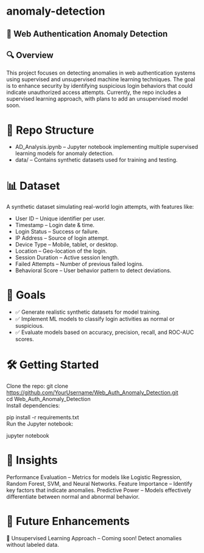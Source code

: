 # anomaly-detection

## 🚀 Web Authentication Anomaly Detection

## 🔍 Overview

This project focuses on detecting anomalies in web authentication systems using supervised and unsupervised machine learning techniques. The goal is to enhance security by identifying suspicious login behaviors that could indicate unauthorized access attempts. Currently, the repo includes a supervised learning approach, with plans to add an unsupervised model soon.

# 📁 Repo Structure

- AD_Analysis.ipynb – Jupyter notebook implementing multiple supervised learning models for anomaly detection.
- data/ – Contains synthetic datasets used for training and testing.

# 📊 Dataset

A synthetic dataset simulating real-world login attempts, with features like:

- User ID – Unique identifier per user.
- Timestamp – Login date & time.
- Login Status – Success or failure.
- IP Address – Source of login attempt.
- Device Type – Mobile, tablet, or desktop.
- Location – Geo-location of the login.
- Session Duration – Active session length.
- Failed Attempts – Number of previous failed logins.
- Behavioral Score – User behavior pattern to detect deviations.

# 🎯 Goals
- ✅ Generate realistic synthetic datasets for model training.
- ✅ Implement ML models to classify login activities as normal or suspicious.
- ✅ Evaluate models based on accuracy, precision, recall, and ROC-AUC scores.

# 🛠️ Getting Started

Clone the repo:
git clone https://github.com/YourUsername/Web_Auth_Anomaly_Detection.git  
cd Web_Auth_Anomaly_Detection  
Install dependencies:

pip install -r requirements.txt  
Run the Jupyter notebook:

jupyter notebook  

# 📌 Insights
Performance Evaluation – Metrics for models like Logistic Regression, Random Forest, SVM, and Neural Networks.
Feature Importance – Identify key factors that indicate anomalies.
Predictive Power – Models effectively differentiate between normal and abnormal behavior.

# 🚧 Future Enhancements
🔹 Unsupervised Learning Approach – Coming soon! Detect anomalies without labeled data.
